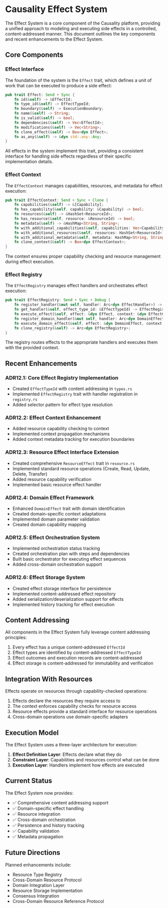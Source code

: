 # Causality Effect System

The Effect System is a core component of the Causality platform, providing a unified approach to modeling and executing side effects in a controlled, content-addressed manner. This document outlines the key components and recent enhancements to the Effect System.

## Core Components

### Effect Interface

The foundation of the system is the `Effect` trait, which defines a unit of work that can be executed to produce a side effect:

```rust
pub trait Effect: Send + Sync {
    fn id(&self) -> &EffectId;
    fn type_id(&self) -> EffectTypeId;
    fn boundary(&self) -> ExecutionBoundary;
    fn name(&self) -> String;
    fn is_valid(&self) -> bool;
    fn dependencies(&self) -> Vec<EffectId>;
    fn modifications(&self) -> Vec<String>;
    fn clone_effect(&self) -> Box<dyn Effect>;
    fn as_any(&self) -> &dyn std::any::Any;
}
```

All effects in the system implement this trait, providing a consistent interface for handling side effects regardless of their specific implementation details.

### Effect Context

The `EffectContext` manages capabilities, resources, and metadata for effect execution:

```rust
pub trait EffectContext: Send + Sync + Clone {
    fn capabilities(&self) -> &[Capability];
    fn has_capability(&self, capability: &Capability) -> bool;
    fn resources(&self) -> &HashSet<ResourceId>;
    fn has_resource(&self, resource: &ResourceId) -> bool;
    fn metadata(&self) -> &HashMap<String, String>;
    fn with_additional_capabilities(&self, capabilities: Vec<Capability>) -> Box<dyn EffectContext>;
    fn with_additional_resources(&self, resources: HashSet<ResourceId>) -> Box<dyn EffectContext>;
    fn with_additional_metadata(&self, metadata: HashMap<String, String>) -> Box<dyn EffectContext>;
    fn clone_context(&self) -> Box<dyn EffectContext>;
}
```

The context ensures proper capability checking and resource management during effect execution.

### Effect Registry

The `EffectRegistry` manages effect handlers and orchestrates effect execution:

```rust
pub trait EffectRegistry: Send + Sync + Debug {
    fn register_handler(&mut self, handler: Arc<dyn EffectHandler>) -> EffectRegistryResult<()>;
    fn get_handler(&self, effect_type_id: &EffectTypeId) -> EffectRegistryResult<Arc<dyn EffectHandler>>;
    fn execute_effect(&self, effect: &dyn Effect, context: &dyn EffectContext) -> EffectResult<EffectOutcome>;
    fn register_domain_handler(&mut self, handler: Arc<dyn DomainEffectHandler>) -> EffectRegistryResult<()>;
    fn execute_domain_effect(&self, effect: &dyn DomainEffect, context: &dyn EffectContext) -> EffectResult<EffectOutcome>;
    fn clone_registry(&self) -> Arc<dyn EffectRegistry>;
}
```

The registry routes effects to the appropriate handlers and executes them with the provided context.

## Recent Enhancements

### ADR12.1: Core Effect Registry Implementation
- Created `EffectTypeId` with content addressing in `types.rs`
- Implemented `EffectRegistry` trait with handler registration in `registry.rs`
- Added selector pattern for effect type resolution

### ADR12.2: Effect Context Enhancement
- Added resource capability checking to context
- Implemented context propagation mechanisms
- Added context metadata tracking for execution boundaries

### ADR12.3: Resource Effect Interface Extension
- Created comprehensive `ResourceEffect` trait in `resource.rs`
- Implemented standard resource operations (Create, Read, Update, Delete, Transfer)
- Added resource capability verification
- Implemented basic resource effect handler

### ADR12.4: Domain Effect Framework
- Enhanced `DomainEffect` trait with domain identification
- Created domain-specific context adaptations
- Implemented domain parameter validation
- Created domain capability mapping

### ADR12.5: Effect Orchestration System
- Implemented orchestration status tracking
- Created orchestration plan with steps and dependencies
- Built basic orchestrator for executing effect sequences
- Added cross-domain orchestration support

### ADR12.6: Effect Storage System
- Created effect storage interface for persistence
- Implemented content-addressed effect repository
- Added serialization/deserialization support for effects
- Implemented history tracking for effect execution

## Content Addressing

All components in the Effect System fully leverage content addressing principles:

1. Every effect has a unique content-addressed `EffectId`
2. Effect types are identified by content-addressed `EffectTypeId`
3. Effect outcomes and execution records are content-addressed
4. Effect storage is content-addressed for immutability and verification

## Integration With Resources

Effects operate on resources through capability-checked operations:

1. Effects declare the resources they require access to
2. The context enforces capability checks for resource access
3. Resource effects provide a standard interface for resource operations
4. Cross-domain operations use domain-specific adapters

## Execution Model

The Effect System uses a three-layer architecture for execution:

1. **Effect Definition Layer**: Effects declare what they do
2. **Constraint Layer**: Capabilities and resources control what can be done
3. **Execution Layer**: Handlers implement how effects are executed

## Current Status

The Effect System now provides:

- ✅ Comprehensive content addressing support
- ✅ Domain-specific effect handling
- ✅ Resource integration
- ✅ Cross-domain orchestration
- ✅ Persistence and history tracking
- ✅ Capability validation
- ✅ Metadata propagation

## Future Directions

Planned enhancements include:

- Resource Type Registry
- Cross-Domain Resource Protocol
- Domain Integration Layer
- Resource Storage Implementation
- Consensus Integration
- Cross-Domain Resource Reference Protocol 